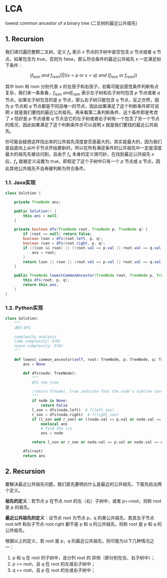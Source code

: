 # LCA

lowest common ancestor of a binary tree (二叉树的最近公共祖先)

## 1. Recursion

我们递归遍历整颗二叉树，定义 $f_x$ 表示 $x$ 节点的子树中是否包含 $p$ 节点或者 $q$ 节点，如果包含为 true，否则为 false，那么符合条件的最近公共祖先 $x$ 一定满足如下条件：

$$
(f_{lson} \ and  \ f_{rson}) || ((x = p \ or \ x = q) \ and \ (f_{lson} \ or  \ f_{rson}))
$$

其中 lson 和 rson 分别代表 $x$ 的左孩子和右孩子。初看可能会感觉条件判断有点复杂，我们来一条条看，$f_{lson} \ and f_{rson}$ 表示左子树和右子树均包含 $p$ 节点或者 $q$ 节点，如果左子树包含的是 $p$ 节点，那么右子树只能包含 $q$ 节点，反之亦然，因为 $p$ 节点和 $q$ 节点都是不同且唯一的节点，因此如果满足了这个判断条件即可说明 $x$ 就是我们要找的最近公共祖先。再来看第二条判断条件，这个条件即是考虑了 $x$ 恰好是 $p$ 节点或者 $q$ 节点且它的左子树或者右子树有一个包含了另一个节点的情况，因此如果满足了这个判断条件亦可以说明 $x$ 就是我们要找的最近公共祖先。

你可能会疑惑这样找出来的公共祖先深度是否是最大的。其实是最大的，因为我们是自底向上从叶子节点开始更新的，所以在所有满足条件的公共祖先中一定是深度最大的祖先先被访问到，且由于 $f_x$ 本身的定义很巧妙，在找到最近公共祖先 $x$ 后，$f_x$ 就被定义设置为 true，即假定了这个子树中只有一个 $p$ 节点或 $q$ 节点，因此其他公共祖先不会再被判断为符合条件。

### 1.1. Java实现

```java
class Solution {

    private TreeNode ans;

    public Solution() {
        this.ans = null;
    }

    private boolean dfs(TreeNode root, TreeNode p, TreeNode q) {
        if (root == null) return false;
        boolean lson = dfs(root.left, p, q);
        boolean rson = dfs(root.right, p, q);
        if ((lson && rson) || ((root.val == p.val || root.val == q.val) && (lson || rson))) {
            ans = root;
        } 
        return lson || rson || (root.val == p.val || root.val == q.val);
    }

    public TreeNode lowestCommonAncestor(TreeNode root, TreeNode p, TreeNode q) {
        this.dfs(root, p, q);
        return this.ans;
    }
}
```

### 1.2. Python实现

```python
class Solution:
    """
    递归 DFS

    complexity analysis
    time complexity: O(N)
    space complexity: O(N)
    """

    def lowest_common_ancestor(self, root: TreeNode, p: TreeNode, q: TreeNode) -> TreeNode:
        ans = None

        def dfs(node: TreeNode):
            """
            DFS the tree

            :return f(node), true indicate that the node's subtree contains p or q
            """
            if node is None:
                return False
            l_son = dfs(node.left)  # f(left_son)
            r_son = dfs(node.right)  # f(right_son)
            if (l_son and r_son) or ((node.val == p.val or node.val == q.val) and (l_son or r_son)):
                nonlocal ans
                # find the lca
                ans = node

            return l_son or r_son or node.val == p.val or node.val == q.val

        dfs(root)
        return ans
```

## 2. Recursion

要解决最近公共祖先问题，我们首先要明白什么是最近的公共祖先，下面先给出两个定义。

**祖先的定义**：若节点 p 在节点 root 的左（右）子树中，或者 p==root，则称 root 是 p 的祖先。

**最近公共祖先的定义**：设节点 root 为节点 p，q 的某公共祖先，若其左子节点 root.left 和右子节点 root.right 都不是 p 和 q 的公共祖先，则称 root 是 p 和 q 的公共祖先。

根据以上的定义，若 root 是 p，q 的最近公共祖先，则可能为以下几种情况之一：

1. p 和 q 在 root 的子树中，且分列 root 的 异侧（即分别在左、右子树中）；
2. p == root，且 q 在 root 的左或右子树中；
3. q == root，且 p 在 root 的左或右子树中；
